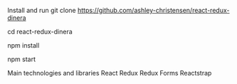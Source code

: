 Install and run
git clone https://github.com/ashley-christensen/react-redux-dinera

cd react-redux-dinera

npm install

npm start

Main technologies and libraries
React
Redux
Redux Forms
Reactstrap
